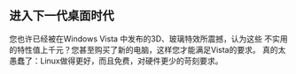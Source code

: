 <?php require("../../entete.php"); ?> <?php require("../../base.php"); ?> <?php require("../../fonctions.php"); ?>

<div id="corps">

<h2>进入下一代桌面时代</h2>

<p>您也许已经被在Windows Vista 中发布的3D、玻璃特效所震撼，认为这些
不实用的特性值上千元？您甚至购买了新的电脑，这样您才能满足Vista的要求。
真的太愚蠢了：Linux做得更好，而且免费，对硬件更少的苛刻要求。</p>

<? all_video_ids_from_file ();?>

</div>


